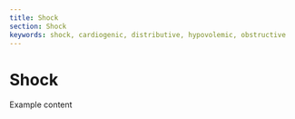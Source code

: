 ```yaml
---
title: Shock
section: Shock
keywords: shock, cardiogenic, distributive, hypovolemic, obstructive
---
```


# Shock

Example content
